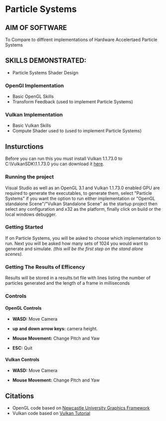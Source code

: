 # Particle Systems

## AIM OF SOFTWARE
To Compare to diffirent implementations of Hardware Accelertaed Particle Systems

## SKILLS DEMONSTRATED:
* Particle Systems Shader Design
### OpenGl Implementation
* Basic OpenGL Skills
* Transform Feedback (used to implement Particle Systems)
### Vulkan Implementation
* Basic Vulkan Skills
* Compute Shader used to (used to implement Particle Systems)

## Insturctions
Before you can run this you must install Vulkan 1.1.73.0  to C:\VulkanSDK\1.1.73.0 you can download it [here](https://vulkan.lunarg.com/sdk/home#sdk/downloadConfirm/1.1.73.0/windows/VulkanSDK-1.1.73.0-Installer.exe "VulkanSDK-1.1.73.0-Installer.exe").

### Running the project
Visual Studio as well as an OpenGL 3.1 and Vulkan 1.1.73.0 enabled GPU are required to generate the executables, to generate them, select "Particle Systems" if you want the option to run either implementation or "OpenGL standalone Scene"/"Vulkan Standalone Scene" as the startup project then select any configuration and x32 as the platform, finally click on build or the local windows debugger.

### Getting Started
If on Particle Systems, you will be asked to choose which implementation to run. Next you will be asked how many sets of 1024 you would want to generate and simulate. _(this will be the first step on the stand alone scenes)._

### Getting The Results of Efficency

Results will be stored in a results.txt file with lines listing the number of particles generated and the length of a frame in milliseconds

### Controls

#### OpenGL Controls

* __WASD:__ Move Camera

* __up and down arrow keys:__ camera height.

* __Mouse Movement:__ Change Pitch and Yaw

* __ESC:__ Quit

#### Vulkan Controls


* __WASD:__ Move Camera

* __Mouse Movement:__ Change Pitch and Yaw

## Citations
* OpenGL code based on [Newcastle University Graphics Framework](https://research.ncl.ac.uk/game/mastersdegree/graphicsforgames/)
* Vulkan code based on [Vulkan Tutorial](https://vulkan-tutorial.com/)
